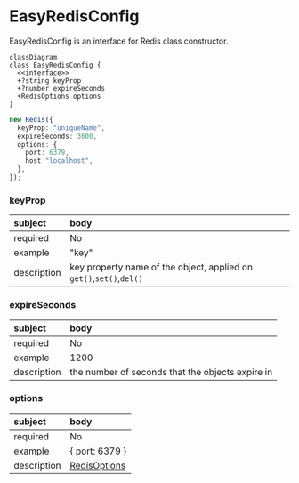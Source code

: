 # EasyRedisConfig

EasyRedisConfig is an interface for Redis class constructor.

``` mermaid
classDiagram
class EasyRedisConfig {
  <<interface>>
  +?string keyProp
  +?number expireSeconds
  +RedisOptions options
}
```

``` typescript
new Redis({
  keyProp: "uniqueName",
  expireSeconds: 3600,
  options: {
    port: 6379,
    host "localhost",
  },
});
```

### keyProp

|subject|body|
|:--|:--|
|required|No|
|example|"key"|
|description|key property name of the object, applied on `get()`,`set()`,`del()`|

### expireSeconds

|subject|body|
|:--|:--|
|required|No|
|example|1200|
|description|the number of seconds that the objects expire in|

### options

|subject|body|
|:--|:--|
|required|No|
|example|{ port: 6379 }|
|description|[RedisOptions](https://luin.github.io/ioredis/index.html#RedisOptions)|
